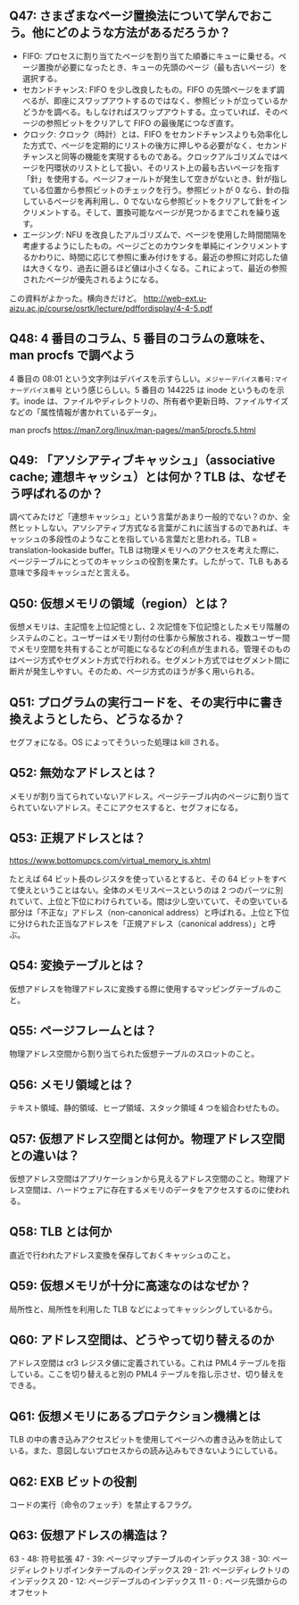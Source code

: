 ## Q47: さまざまなページ置換法について学んでおこう。他にどのような方法があるだろうか？

- FIFO: プロセスに割り当てたページを割り当てた順番にキューに乗せる。ページ置換が必要になったとき、キューの先頭のページ（最も古いページ）を選択する。
- セカンドチャンス: FIFO を少し改良したもの。FIFO の先頭ページをまず調べるが、即座にスワップアウトするのではなく、参照ビットが立っているかどうかを調べる。もしなければスワップアウトする。立っていれば、そのページの参照ビットをクリアして FIFO の最後尾につなぎ直す。
- クロック: クロック（時計）とは、FIFO をセカンドチャンスよりも効率化した方式で、ページを定期的にリストの後方に押しやる必要がなく、セカンドチャンスと同等の機能を実現するものである。クロックアルゴリズムではページを円環状のリストとして扱い、そのリスト上の最も古いページを指す「針」を使用する。ページフォールトが発生して空きがないとき、針が指している位置から参照ビットのチェックを行う。参照ビットが 0 なら、針の指しているページを再利用し、0 でないなら参照ビットをクリアして針をインクリメントする。そして、置換可能なページが見つかるまでこれを繰り返す。
- エージング: NFU を改良したアルゴリズムで、ページを使用した時間間隔を考慮するようにしたもの。ページごとのカウンタを単純にインクリメントするかわりに、時間に応じて参照に重み付けをする。最近の参照に対応した値は大きくなり、過去に遡るほど値は小さくなる。これによって、最近の参照されたページが優先されるようになる。

この資料がよかった。横向きだけど。
http://web-ext.u-aizu.ac.jp/course/osrtk/lecture/pdffordisplay/4-4-5.pdf

## Q48: 4 番目のコラム、5 番目のコラムの意味を、man procfs で調べよう

4 番目の 08:01 という文字列はデバイスを示すらしい。`メジャーデバイス番号:マイナーデバイス番号` という感じらしい。5 番目の 144225 は inode というものを示す。inode は、ファイルやディレクトリの、所有者や更新日時、ファイルサイズなどの「属性情報が書かれているデータ」。

man procfs
https://man7.org/linux/man-pages//man5/procfs.5.html

## Q49: 「アソシアティブキャッシュ」（associative cache; 連想キャッシュ）とは何か？TLB は、なぜそう呼ばれるのか？

調べてみたけど「連想キャッシュ」という言葉があまり一般的でない？のか、全然ヒットしない。アソシアティブ方式なる言葉がこれに該当するのであれば、キャッシュの多段性のようなことを指している言葉だと思われる。TLB = translation-lookaside buffer。TLB は物理メモリへのアクセスを考えた際に、ページテーブルにとってのキャッシュの役割を果たす。したがって、TLB もある意味で多段キャッシュだと言える。

## Q50: 仮想メモリの領域（region）とは？

仮想メモリは、主記憶を上位記憶とし、2 次記憶を下位記憶としたメモリ階層のシステムのこと。ユーザーはメモリ割付の仕事から解放される、複数ユーザー間でメモリ空間を共有することが可能になるなどの利点が生まれる。管理そのものはページ方式やセグメント方式で行われる。セグメント方式ではセグメント間に断片が発生しやすい。そのため、ページ方式のほうが多く用いられる。

## Q51: プログラムの実行コードを、その実行中に書き換えようとしたら、どうなるか？

セグフォになる。OS によってそういった処理は kill される。

## Q52: 無効なアドレスとは？

メモリが割り当てられていないアドレス。ページテーブル内のページに割り当てられていないアドレス。そこにアクセスすると、セグフォになる。

## Q53: 正規アドレスとは？

https://www.bottomupcs.com/virtual_memory_is.xhtml

たとえば 64 ビット長のレジスタを使っているとすると、その 64 ビットをすべて使えということはない。全体のメモリスペースというのは 2 つのパーツに別れていて、上位と下位にわけられている。間は少し空いていて、その空いている部分は「不正な」アドレス（non-canonical address）と呼ばれる。上位と下位に分けられた正当なアドレスを「正規アドレス（canonical address）」と呼ぶ。

## Q54: 変換テーブルとは？

仮想アドレスを物理アドレスに変換する際に使用するマッピングテーブルのこと。

## Q55: ページフレームとは？

物理アドレス空間から割り当てられた仮想テーブルのスロットのこと。

## Q56: メモリ領域とは？

テキスト領域、静的領域、ヒープ領域、スタック領域 4 つを組合わせたもの。

## Q57: 仮想アドレス空間とは何か。物理アドレス空間との違いは？

仮想アドレス空間はアプリケーションから見えるアドレス空間のこと。物理アドレス空間は、ハードウェアに存在するメモリのデータをアクセスするのに使われる。

## Q58: TLB とは何か

直近で行われたアドレス変換を保存しておくキャッシュのこと。

## Q59: 仮想メモリが十分に高速なのはなぜか？

局所性と、局所性を利用した TLB などによってキャッシングしているから。

## Q60: アドレス空間は、どうやって切り替えるのか

アドレス空間は cr3 レジスタ値に定義されている。これは PML4 テーブルを指している。ここを切り替えると別の PML4 テーブルを指し示させ、切り替えをできる。

## Q61: 仮想メモリにあるプロテクション機構とは

TLB の中の書き込みアクセスビットを使用してページへの書き込みを防止している。また、意図しないプロセスからの読み込みもできないようにしている。

## Q62: EXB ビットの役割

コードの実行（命令のフェッチ）を禁止するフラグ。

## Q63: 仮想アドレスの構造は？

63 - 48: 符号拡張
47 - 39: ページマップテーブルのインデックス
38 - 30: ページディレクトリポインタテーブルのインデックス
29 - 21: ページディレクトリのインデックス
20 - 12: ページデーブルのインデックス
11 - 0 : ページ先頭からのオフセット
